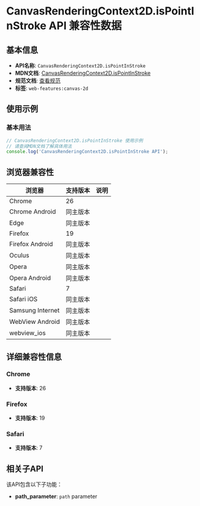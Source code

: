 # CanvasRenderingContext2D.isPointInStroke API 兼容性数据

## 基本信息

- **API名称**: `CanvasRenderingContext2D.isPointInStroke`
- **MDN文档**: [CanvasRenderingContext2D.isPointInStroke](https://developer.mozilla.org/docs/Web/API/CanvasRenderingContext2D/isPointInStroke)
- **规范文档**: [查看规范](https://html.spec.whatwg.org/multipage/canvas.html#dom-context-2d-ispointinstroke-dev)
- **标签**: `web-features:canvas-2d`

## 使用示例

### 基本用法

```javascript
// CanvasRenderingContext2D.isPointInStroke 使用示例
// 请查阅MDN文档了解具体用法
console.log('CanvasRenderingContext2D.isPointInStroke API');
```

## 浏览器兼容性

| 浏览器 | 支持版本 | 说明 |
|--------|----------|------|
| Chrome | 26 |  |
| Chrome Android | 同主版本 |  |
| Edge | 同主版本 |  |
| Firefox | 19 |  |
| Firefox Android | 同主版本 |  |
| Oculus | 同主版本 |  |
| Opera | 同主版本 |  |
| Opera Android | 同主版本 |  |
| Safari | 7 |  |
| Safari iOS | 同主版本 |  |
| Samsung Internet | 同主版本 |  |
| WebView Android | 同主版本 |  |
| webview_ios | 同主版本 |  |

## 详细兼容性信息

### Chrome

- **支持版本**: 26

### Firefox

- **支持版本**: 19

### Safari

- **支持版本**: 7

## 相关子API

该API包含以下子功能：

- **path_parameter**: `path` parameter

